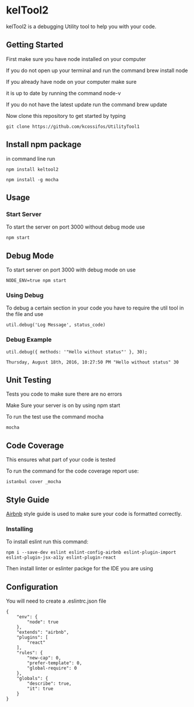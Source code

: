 # kelTool2

kelTool2 is a debugging Utility tool to help you with your code.

## Getting Started

First make sure you have node installed on your computer

If you do not open up your terminal and run the command brew install node

If you already have node on your computer make sure

it is up to date by running the command node-v

If you do not have the latest update run the command brew update

Now clone this repository to get started by typing

```
git clone https://github.com/kcossifos/UtilityTool1
```

## Install npm package

in command line run

```
npm install keltool2

npm install -g mocha
```
## Usage

### Start Server

To start the server on port 3000 without debug mode use

```
npm start
```
## Debug Mode

To start server on port 3000 with debug mode on use

```
NODE_ENV=true npm start
```
### Using Debug

To debug a certain section in your code you have to require
the util tool in the file and use

```
util.debug('Log Message', status_code)
```

### Debug Example

```
util.debug({ methods: '"Hello without status"' }, 30);

Thursday, August 18th, 2016, 10:27:50 PM "Hello without status" 30
```
## Unit Testing

Tests you code to make sure there are no errors

Make Sure your server is on by using npm start

To run the test use the command mocha

```
mocha
```

## Code Coverage

This ensures what part of your code is tested

To run the command for the code coverage report use:

```
istanbul cover _mocha
```

## Style Guide

[Airbnb](https://github.com/airbnb/javascript)
 style guide is used to make sure your code is formatted correctly.

### Installing

To install eslint run this command:

```
npm i --save-dev eslint eslint-config-airbnb eslint-plugin-import eslint-plugin-jsx-a11y eslint-plugin-react
```
Then install linter or eslinter packge for the IDE you are using


## Configuration

You will need to create a .eslintrc.json file

```
{
    "env": {
        "node": true
    },
    "extends": "airbnb",
    "plugins": [
        "react"
    ],
    "rules": {
        "new-cap": 0,
        "prefer-template": 0,
        "global-require": 0
    },
    "globals": {
        "describe": true,
        "it": true
    }
}
```
